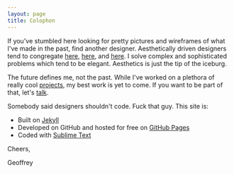 ```yaml
---
layout: page
title: Colophon
---
```


If you've stumbled here looking for pretty pictures and wireframes of what I've made in the past, find another designer.  Aesthetically driven designers tend to congregate [here](http://www.dribbble.com), [here](http://www.behance.com), and [here](http://www.cargocollective.com).  I solve complex and sophisticated problems which tend to be elegant.  Aesthetics is just the tip of the iceburg.

The future defines me, not the past.  While I've worked on a plethora of really cool [projects](http://geoffreybyers.com/projects), my best work is yet to come.  If you want to be part of that, let's [talk](http://www.geoffreybyers.com/contact).  

Somebody said designers shouldn't code.  Fuck that guy.  This site is:

* Built on [Jekyll](http://jekyllrb.com)
* Developed on GitHub and hosted for free on [GitHub Pages](https://pages.github.com)
* Coded with [Sublime Text](http://sublimetext.com)

Cheers,

Geoffrey

